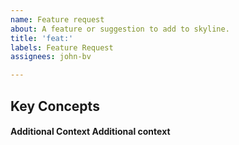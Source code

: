 ```yaml
---
name: Feature request
about: A feature or suggestion to add to skyline.
title: 'feat:'
labels: Feature Request
assignees: john-bv

---
```


## Key Concepts
<!-- Put a description or bullet points of what your idea is below, describe it the best you can -->

#### Additional Context Additional context
<!-- Below here, add any other context you think is necessary to grasp your idea, like a list of concept video/images -->
